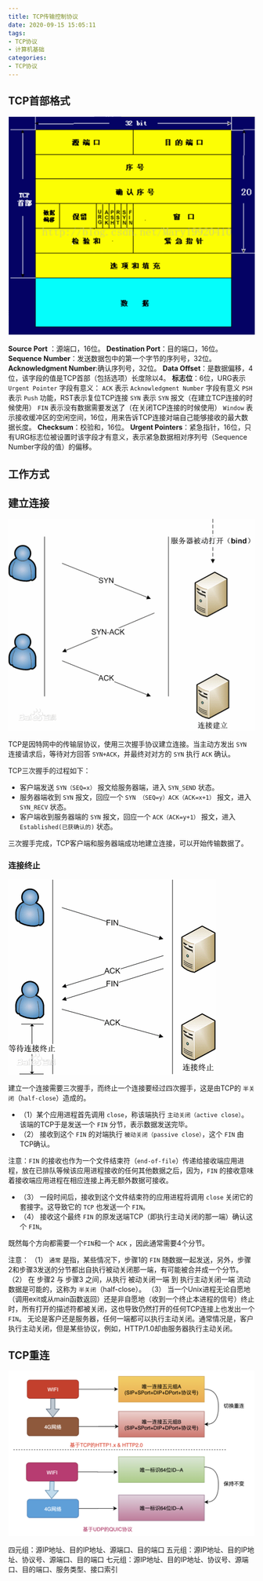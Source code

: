 ```yaml
---
title: TCP传输控制协议
date: 2020-09-15 15:05:11
tags:
- TCP协议
- 计算机基础
categories:
- TCP协议
---
```


## TCP首部格式

![tcp2.png](/img/tcp2.png)

**Source Port** ：源端口，16位。
**Destination Port**：目的端口，16位。
**Sequence Number**：发送数据包中的第一个字节的序列号，32位。
**Acknowledgment Number**:确认序列号，32位。
**Data Offset**：是数据偏移，4位，该字段的值是TCP首部（包括选项）长度除以4。
**标志位**：6位，URG表示 `Urgent Pointer` 字段有意义：
`ACK` 表示 `Acknowledgment Number` 字段有意义
`PSH` 表示 `Push` 功能，RST表示复位TCP连接
`SYN` 表示 `SYN` 报文（在建立TCP连接的时候使用）
`FIN` 表示没有数据需要发送了（在关闭TCP连接的时候使用）
`Window` 表示接收缓冲区的空闲空间，16位，用来告诉TCP连接对端自己能够接收的最大数据长度。
**Checksum**：校验和，16位。
**Urgent Pointers**：紧急指针，16位，只有URG标志位被设置时该字段才有意义，表示紧急数据相对序列号（Sequence Number字段的值）的偏移。

## 工作方式

## 建立连接

![tcp1](/img/tcp1.gif)

TCP是因特网中的传输层协议，使用三次握手协议建立连接。当主动方发出 `SYN` 连接请求后，等待对方回答 `SYN+ACK`，并最终对对方的 `SYN` 执行 `ACK` 确认。

TCP三次握手的过程如下：

* 客户端发送 `SYN（SEQ=x）` 报文给服务器端，进入 `SYN_SEND` 状态。
* 服务器端收到 `SYN` 报文，回应一个 `SYN （SEQ=y）ACK（ACK=x+1）` 报文，进入 `SYN_RECV` 状态。
* 客户端收到服务器端的 `SYN` 报文，回应一个 `ACK（ACK=y+1）` 报文，进入 `Established(已获确认的)` 状态。

三次握手完成，TCP客户端和服务器端成功地建立连接，可以开始传输数据了。

### 连接终止

![tcp3.gif](/img/tcp3.gif)

建立一个连接需要三次握手，而终止一个连接要经过四次握手，这是由TCP的 `半关闭`（`half-close`）造成的。

* （1）某个应用进程首先调用 `close`，称该端执行 `主动关闭（active close）`。该端的TCP于是发送一个 `FIN` 分节，表示数据发送完毕。
* （2） 接收到这个 `FIN` 的对端执行 `被动关闭（passive close）`，这个 `FIN` 由TCP确认。

注意：`FIN` 的接收也作为一个文件结束符（`end-of-file`）传递给接收端应用进程，放在已排队等候该应用进程接收的任何其他数据之后，因为，`FIN` 的接收意味着接收端应用进程在相应连接上再无额外数据可接收。
* （3） 一段时间后，接收到这个文件结束符的应用进程将调用 `close` 关闭它的套接字。这导致它的 `TCP` 也发送一个 `FIN`。
* （4） 接收这个最终 `FIN` 的原发送端TCP（即执行主动关闭的那一端）确认这个 `FIN`。

既然每个方向都需要一个`FIN`和一个 `ACK` ，因此通常需要4个分节。

注意：
（1） `通常` 是指，某些情况下，步骤1的 `FIN` 随数据一起发送，另外，步骤2和步骤3发送的分节都出自执行被动关闭那一端，有可能被合并成一个分节。
（2） 在 步骤2 与 步骤3 之间，从执行 被动关闭一端 到 执行主动关闭一端 流动数据是可能的，这称为 `半关闭`（half-close）。
（3） 当一个Unix进程无论自愿地（调用exit或从main函数返回）还是非自愿地（收到一个终止本进程的信号）终止时，所有打开的描述符都被关闭，这也导致仍然打开的任何TCP连接上也发出一个`FIN`。
无论是客户还是服务器，任何一端都可以执行主动关闭。通常情况是，客户执行主动关闭，但是某些协议，例如，HTTP/1.0却由服务器执行主动关闭。

## TCP重连

![tcp重连.png](/img/tcp重连.png)

四元组：源IP地址、目的IP地址、源端口、目的端口
五元组：源IP地址、目的IP地址、协议号、源端口、目的端口
七元组：源IP地址、目的IP地址、协议号、源端口、目的端口、服务类型、接口索引
